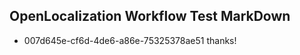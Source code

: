 ## OpenLocalization Workflow Test MarkDown
* 007d645e-cf6d-4de6-a86e-75325378ae51 
thanks!<!--HONumber=Mar16_HO2-->
